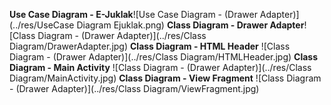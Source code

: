 **Use Case Diagram - E-Juklak**![Use Case Diagram - (Drawer Adapter)](../res/UseCase Diagram Ejuklak.png)
**Class Diagram - Drawer Adapter**![Class Diagram - (Drawer Adapter)](../res/Class Diagram/DrawerAdapter.jpg)
**Class Diagram - HTML  Header** ![Class Diagram - (Drawer Adapter)](../res/Class Diagram/HTMLHeader.jpg)
**Class Diagram - Main Activity** ![Class Diagram - (Drawer Adapter)](../res/Class Diagram/MainActivity.jpg)
**Class Diagram - View Fragment** ![Class Diagram - (Drawer Adapter)](../res/Class Diagram/ViewFragment.jpg)
